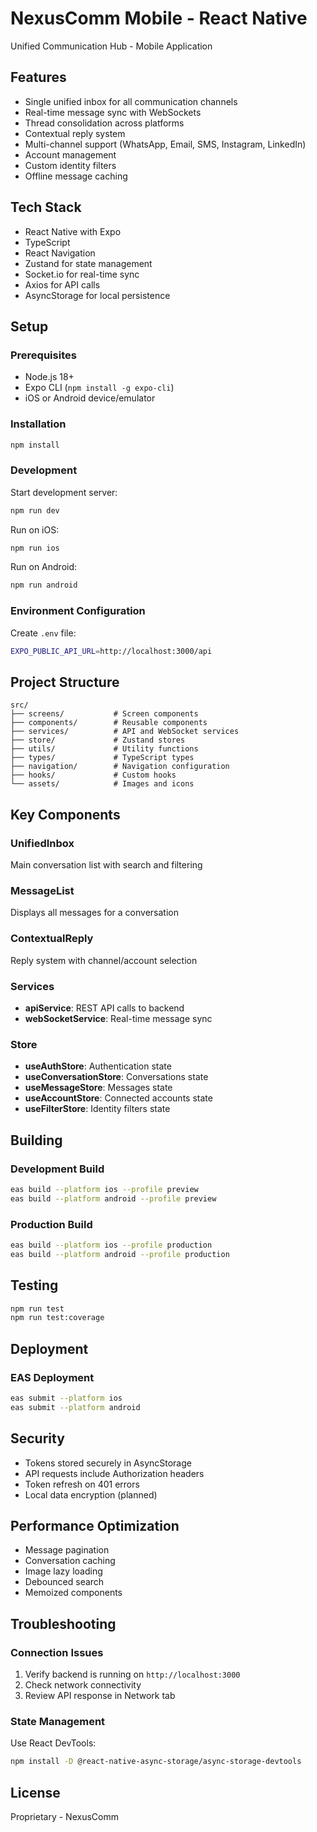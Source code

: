 # NexusComm Mobile - React Native

Unified Communication Hub - Mobile Application

## Features

- Single unified inbox for all communication channels
- Real-time message sync with WebSockets
- Thread consolidation across platforms
- Contextual reply system
- Multi-channel support (WhatsApp, Email, SMS, Instagram, LinkedIn)
- Account management
- Custom identity filters
- Offline message caching

## Tech Stack

- React Native with Expo
- TypeScript
- React Navigation
- Zustand for state management
- Socket.io for real-time sync
- Axios for API calls
- AsyncStorage for local persistence

## Setup

### Prerequisites

- Node.js 18+
- Expo CLI (`npm install -g expo-cli`)
- iOS or Android device/emulator

### Installation

```bash
npm install
```

### Development

Start development server:

```bash
npm run dev
```

Run on iOS:

```bash
npm run ios
```

Run on Android:

```bash
npm run android
```

### Environment Configuration

Create `.env` file:

```bash
EXPO_PUBLIC_API_URL=http://localhost:3000/api
```

## Project Structure

```
src/
├── screens/           # Screen components
├── components/        # Reusable components
├── services/          # API and WebSocket services
├── store/             # Zustand stores
├── utils/             # Utility functions
├── types/             # TypeScript types
├── navigation/        # Navigation configuration
├── hooks/             # Custom hooks
└── assets/            # Images and icons
```

## Key Components

### UnifiedInbox
Main conversation list with search and filtering

### MessageList
Displays all messages for a conversation

### ContextualReply
Reply system with channel/account selection

### Services

- **apiService**: REST API calls to backend
- **webSocketService**: Real-time message sync

### Store

- **useAuthStore**: Authentication state
- **useConversationStore**: Conversations state
- **useMessageStore**: Messages state
- **useAccountStore**: Connected accounts state
- **useFilterStore**: Identity filters state

## Building

### Development Build

```bash
eas build --platform ios --profile preview
eas build --platform android --profile preview
```

### Production Build

```bash
eas build --platform ios --profile production
eas build --platform android --profile production
```

## Testing

```bash
npm run test
npm run test:coverage
```

## Deployment

### EAS Deployment

```bash
eas submit --platform ios
eas submit --platform android
```

## Security

- Tokens stored securely in AsyncStorage
- API requests include Authorization headers
- Token refresh on 401 errors
- Local data encryption (planned)

## Performance Optimization

- Message pagination
- Conversation caching
- Image lazy loading
- Debounced search
- Memoized components

## Troubleshooting

### Connection Issues

1. Verify backend is running on `http://localhost:3000`
2. Check network connectivity
3. Review API response in Network tab

### State Management

Use React DevTools:
```bash
npm install -D @react-native-async-storage/async-storage-devtools
```

## License

Proprietary - NexusComm
